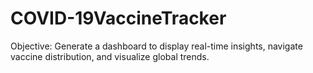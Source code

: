 # COVID-19VaccineTracker
Objective: Generate a dashboard to display real-time insights, navigate vaccine distribution, and visualize global trends.
